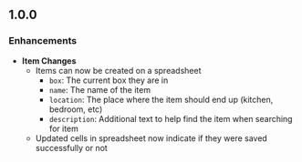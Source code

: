 ## 1.0.0

### Enhancements
- **Item Changes**
  - Items can now be created on a spreadsheet
    - `box`: The current box they are in
    - `name`: The name of the item
    - `location`: The place where the item should end up (kitchen, bedroom, etc)
    - `description`: Additional text to help find the item when searching for item
  - Updated cells in spreadsheet now indicate if they were saved successfully or
    not
